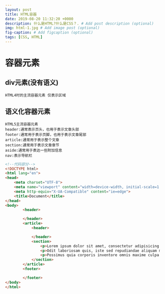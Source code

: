 ```yaml
---
layout: post
title: HTML容器
date: 2019-08-20 11:32:20 +0000
description: 什么是HTML?什么是CSS？. # Add post description (optional)
img: html-1.jpg # Add image post (optional)
fig-caption: # Add figcaption (optional)
tags: [CSS, HTML]
---
```


# 容器元素

## div元素(没有语义)
    HTML4时的主流容器元素 仅表示区域
    
## 语义化容器元素
    HTML5主流容器元素
    header:通常表示页头，也用于表示文章头部
    footer:通常用于表示页脚，也用于表示文章尾部
    article:通常用于表示整个文章
    section:通常用于表示文章章节
    aside:通常用于表达一些附加信息
    nav:表示导航栏

```html
<!--代码部分-->
<!DOCTYPE html>
<html lang="en">
<head>
    <meta charset="UTF-8">
    <meta name="viewport" content="width=device-width, initial-scale=1.0">
    <meta http-equiv="X-UA-Compatible" content="ie=edge">
    <title>Document</title>
</head>
<body>
        <header>

        </header>
        <article>
            <header>

            </header>
            <section>
                <p>Lorem ipsum dolor sit amet, consectetur adipisicing elit. Aliquid nesciunt delectus sed cupiditate possimus, soluta mollitia dolor, dolorem temporibus expedita reprehenderit itaque ducimus est quia praesentium modi. Laboriosam, cum? Debitis!</p>
                <p>Odit laboriosam quis, iste sed repudiandae aliquam magnam optio voluptate maiores libero fugit rem ad nesciunt voluptatum voluptatibus repellat labore. Optio tenetur similique, harum ab debitis quaerat? Fugiat, tenetur perspiciatis.</p>
                <p>Possimus quia corporis inventore omnis maxime culpa itaque earum nobis nam esse quibusdam alias unde, est voluptatem ducimus libero. Ab dolorem omnis qui nobis inventore incidunt laborum tenetur, at vitae.</p>
            </section>
        </article>
        <footer>

        </footer>
</body>
</html>
```